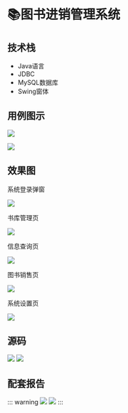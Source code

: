 # 📚图书进销管理系统

<MyGlobalComponent />

## 技术栈
- Java语言
- JDBC
- MySQL数据库
- Swing窗体
## 用例图示

![](http://cdn.qiniu.liyansheng.top/typora/20210714195330101.png)

![](http://cdn.qiniu.liyansheng.top/typora/20210714200358914.png)


## 效果图

系统登录弹窗

![](http://cdn.qiniu.liyansheng.top/typora/image-20220611202747601.png)

书库管理页

![](http://cdn.qiniu.liyansheng.top/typora/image-20220611202946279.png)

信息查询页

![](http://cdn.qiniu.liyansheng.top/typora/image-20220611203012901.png)

图书销售页

![](http://cdn.qiniu.liyansheng.top/typora/image-20220611203036093.png)

系统设置页

![](http://cdn.qiniu.liyansheng.top/typora/image-20220611203057204.png)

## 源码
![](http://cdn.qiniu.liyansheng.top/img/2993badf87150e4734bcdff74fe29588.png)
![](http://cdn.qiniu.liyansheng.top/img/20240526171732.png)




## 配套报告

::: warning
![](http://cdn.qiniu.liyansheng.top/img/12312预览图.png)
![](http://cdn.qiniu.liyansheng.top/img/Snipaste_2024-06-15_00-01-27.png)
:::

